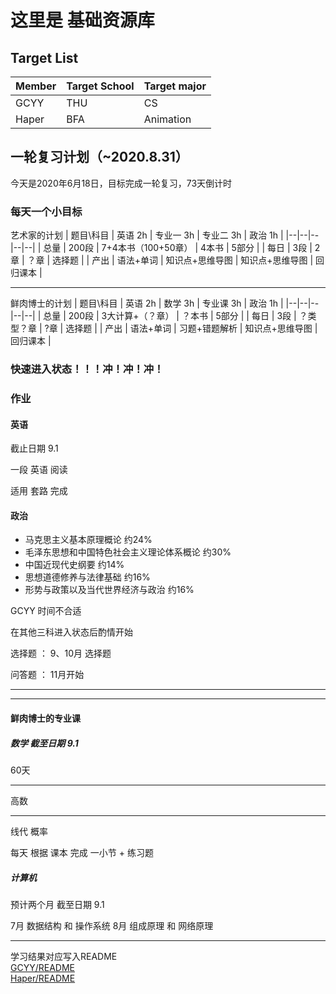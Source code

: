 # 这里是 基础资源库

## Target List

| Member | Target School | Target major |
| ------ | ------------- | ------------ |
| GCYY   | THU           | CS           |
| Haper  | BFA           | Animation    |

## 一轮复习计划（~2020.8.31）

今天是2020年6月18日，目标完成一轮复习，73天倒计时
### 每天一个小目标
艺术家的计划
|   题目\科目   |   英语 2h   |   专业一 3h    |   专业二 3h  |   政治 1h   |
|--|--|--|--|--|
|   总量   |   200段   |   7+4本书（100+50章）    |   4本书  |   5部分   |
|   每日   |   3段   |   2章    |   ？章  |   选择题   |
|   产出   |  语法+单词  |  知识点+思维导图  |  知识点+思维导图  |   回归课本   |

---

鲜肉博士的计划
|   题目\科目   |   英语 2h   |   数学 3h    |   专业课 3h  |   政治 1h   |
|--|--|--|--|--|
|   总量   |   200段   |   3大计算+（？章）    |   ？本书  |   5部分   |
|   每日   |   3段   |   ？类型？章    |   ?章  |   选择题   |
|   产出   |  语法+单词  |  习题+错题解析  |  知识点+思维导图  |   回归课本   |

### 快速进入状态！！！冲！冲！冲！

### 作业

#### 英语

截止日期 9.1

一段 英语 阅读 

适用 套路 完成

#### 政治


- 马克思主义基本原理概论 约24%
- 毛泽东思想和中国特色社会主义理论体系概论 约30%
- 中国近现代史纲要 约14%
- 思想道德修养与法律基础 约16%
- 形势与政策以及当代世界经济与政治 约16%

GCYY 时间不合适

在其他三科进入状态后酌情开始

选择题 ： 9、10月 选择题

问答题 ： 11月开始

---


---
#### 鲜肉博士的专业课

##### 数学 截至日期 9.1

60天

-----
高数

-----
线代
概率

每天 根据 课本 完成 一小节 + 练习题


##### 计算机

预计两个月 截至日期 9.1

7月 数据结构 和 操作系统
8月 组成原理 和 网络原理

-------------------
学习结果对应写入README  
[GCYY/README](DailyWorkRealm/GCYY/README.md)  
[Haper/README](DailyWorkRealm/Haper/README.md)